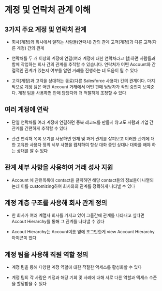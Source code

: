# 계정 및 연락처 관계 이해

## 3가지 주요 계정 및 연락처 관계

 - 회사(계정)와 회사에서 일하는 사람들(연락처) 간의 관계 고객(계정)과 다른 고객(다른 계정) 간의 관계

 - 연락처를 두 개 이상의 계정에 연결(여러 계정에 대한 연락처라고 함)하면 사람들과 함께 작업하는 회사 간의 관계를 추적할 수 있습니다. 연락처가 어떤 Account와 간접적인 관계가 있는지 여부를 알면 거래를 진행하는 데 도움이 될 수 있다

 - 고객(계정)과 고객을 상대하는 동료(다른 Salesforce 사용자) 간의 관계이다. 마지막으로 계정 팀은 어떤 Account 거래에서 어떤 판매 담당자가 작업 중인지 보여준다. 계정 팀을 사용하면 판매 담당자와 더 적절하게 조정할 수 있다

## 여러 계정에 연락

 - 단일 연락처를 여러 계정에 연결하면 중복 레코드를 만들지 않고도 사람과 기업 간 관계를 간편하게 추적할 수 있다

 - 관련 연락처 목록 보기를 사용하면 현재 및 과거 관계를 살펴보고 이러한 관계에 대한 고유한 사용자 정의 세부 사항을 캡처하여 항상 대화 중인 상대나 대화를 해야 하는 상대를 알 수 있다

## 관계 세부 사항을 사용하여 거래 성사 지원

 - Account 에 관련목록에 contact을 클릭하면 해당 contact들의 정보들이 나열되는데 이를 customizing하여 회사와의 관계를 정확하게 나타낼 수 있다

## 계정 계층 구조를 사용해 회사 관계 정의

 - 한 회사가 여러 계열사 회사를 가지고 있어 그들간에 관계를 나타내고 싶다면 Accout Hierarchy를 통해 그 관계를 나타낼 수 있다

 - Accout Hierarchy는 Account이름 옆에 조그만한게 view Account Hierarchy 아이콘이 있다

## 계정 팀을 사용해 직원 역할 정의

 - 계정 팀을 통해 다양한 계정 역할에 대한 적절한 액세스를 활성화할 수 있다
 
 - 계정 팀의 각 사람은 계정과 해당 기회 및 사례에 대해 서로 다른 역할과 액세스 수준을 할당받을 수 있다
